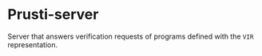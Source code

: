 Prusti-server
=============

Server that answers verification requests of programs defined with the `VIR` representation.
